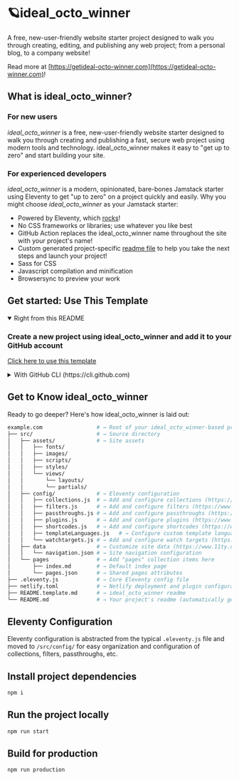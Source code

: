 # 🪐ideal_octo_winner

A free, new-user-friendly website starter project designed to walk you through creating, editing, and publishing any web project; from a personal blog, to a company website!

Read more at [https://getideal-octo-winner.com](https://getideal-octo-winner.com)!

## What is ideal_octo_winner?

### For new users

_ideal_octo_winner_ is a free, new-user-friendly website starter designed to walk you through creating and publishing a fast, secure web project using modern tools and technology. ideal_octo_winner makes it easy to "get up to zero" and start building your site.

### For experienced developers

_ideal_octo_winner_ is a modern, opinionated, bare-bones Jamstack starter using Eleventy to get "up to zero" on a project quickly and easily.
Why you might choose _ideal_octo_winner_ as your Jamstack starter:

* Powered by Eleventy, which [rocks](https://11ty.rocks)!
* No CSS frameworks or libraries; use whatever you like best
* GitHub Action replaces the ideal_octo_winner name throughout the site with your project's name!
* Custom generated project-specific [readme file](https://github.com/auroraixion/ideal_octo_winner/blob/master/README.ideal_octo_winner.md) to help you take the next steps and launch your project!
* Sass for CSS
* Javascript compilation and minification
* Browsersync to preview your work

## Get started: Use This Template

<details open>
 <summary>Right from this README</summary>
 
###  Create a new project using ideal_octo_winner and add it to your GitHub account

 [Click here to use this template](https://github.com/auroraixion/ideal_octo_winner/generate)
 </details>

<details>
 <summary>With GitHub CLI (https://cli.github.com)</summary>

### Get started from your command line

 ```sh
  gh repo create example.com --template auroraixion/ideal_octo_winner
 ```

</details>

## Get to Know ideal_octo_winner

Ready to go deeper? Here's how ideal_octo_winner is laid out:

```sh
example.com                 # → Root of your ideal_octo_winner-based project
├── src/                    # → Source directory
│   ├── assets/             # → Site assets
│   │   ├── fonts/
│   │   ├── images/
│   │   ├── scripts/
│   │   ├── styles/
│   │   └── views/
│   │       └── layouts/
│   │       └── partials/
│   ├── config/             # → Eleventy configuration
│   │   ├── collections.js  # → Add and configure collections (https://www.11ty.dev/docs/collections/)
│   │   ├── filters.js      # → Add and configure filters (https://www.11ty.dev/docs/filters/)
│   │   ├── passthroughs.js # → Add and configure passthroughs (https://www.11ty.dev/docs/copy/)
│   │   ├── plugins.js      # → Add and configure plugins (https://www.11ty.dev/docs/plugins/)
│   │   ├── shortcodes.js   # → Add and configure shortcodes (https://www.11ty.dev/docs/shortcodes/)
│   │   ├── templateLanguages.js   # → Configure custom template languages (HINT: this is where ideal_octo_winner's Sass and Javascript pipelines are set up!) (https://www.11ty.dev/docs/languages/custom/)
│   │   └── watchtargets.js # → Add and configure watch targets (https://www.11ty.dev/docs/watch-serve/)
│   ├── data                # → Customize site data (https://www.11ty.dev/docs/data/)
│   │   └── navigation.json # → Site navigation configuration
│   └── pages               # → Add "pages" collection items here
│       ├── index.md        # → Default index page
│       └── pages.json      # → Shared pages attributes
├── .eleventy.js            # → Core Eleventy config file
├── netlify.toml            # → Netlify deployment and plugin configuration (optional)
├── README.template.md      # → ideal_octo_winner readme
└── README.md               # → Your project's readme (automatically generated when this template is used)
```

## Eleventy Configuration

Eleventy configuration is abstracted from the typical `.eleventy.js` file and moved to `/src/config/` for easy organization and configuration of collections, filters, passthroughs, etc.

## Install project dependencies

```bash
npm i
```

## Run the project locally

```bash
npm run start
```

## Build for production

```bash
npm run production
```
